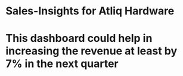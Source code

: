 # Sales-Insights for Atliq Hardware 
# This dashboard could help in increasing the revenue at least by 7% in the next quarter
